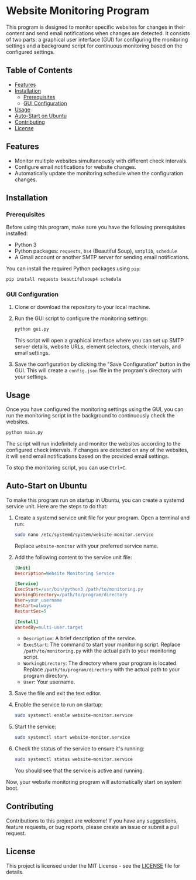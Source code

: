 # Website Monitoring Program

This program is designed to monitor specific websites for changes in their content and send email notifications when changes are detected. It consists of two parts: a graphical user interface (GUI) for configuring the monitoring settings and a background script for continuous monitoring based on the configured settings.

## Table of Contents

- [Features](#features)
- [Installation](#installation)
  - [Prerequisites](#prerequisites)
  - [GUI Configuration](#gui-configuration)
- [Usage](#usage)
- [Auto-Start on Ubuntu](#auto-start-on-ubuntu)
- [Contributing](#contributing)
- [License](#license)

## Features

- Monitor multiple websites simultaneously with different check intervals.
- Configure email notifications for website changes.
- Automatically update the monitoring schedule when the configuration changes.

## Installation

### Prerequisites

Before using this program, make sure you have the following prerequisites installed:

- Python 3
- Python packages: `requests`, `bs4` (Beautiful Soup), `smtplib`, `schedule`
- A Gmail account or another SMTP server for sending email notifications.

You can install the required Python packages using `pip`:

```bash
pip install requests beautifulsoup4 schedule
```

### GUI Configuration

1. Clone or download the repository to your local machine.

2. Run the GUI script to configure the monitoring settings:

   ```bash
   python gui.py
   ```

   This script will open a graphical interface where you can set up SMTP server details, website URLs, element selectors, check intervals, and email settings.

3. Save the configuration by clicking the "Save Configuration" button in the GUI. This will create a `config.json` file in the program's directory with your settings.

## Usage

Once you have configured the monitoring settings using the GUI, you can run the monitoring script in the background to continuously check the websites.

```bash
python main.py
```

The script will run indefinitely and monitor the websites according to the configured check intervals. If changes are detected on any of the websites, it will send email notifications based on the provided email settings.

To stop the monitoring script, you can use `Ctrl+C`.

## Auto-Start on Ubuntu

To make this program run on startup in Ubuntu, you can create a systemd service unit. Here are the steps to do that:

1. Create a systemd service unit file for your program. Open a terminal and run:

   ```bash
   sudo nano /etc/systemd/system/website-monitor.service
   ```

   Replace `website-monitor` with your preferred service name.

2. Add the following content to the service unit file:

   ```ini
   [Unit]
   Description=Website Monitoring Service

   [Service]
   ExecStart=/usr/bin/python3 /path/to/monitoring.py
   WorkingDirectory=/path/to/program/directory
   User=your_username
   Restart=always
   RestartSec=5

   [Install]
   WantedBy=multi-user.target
   ```

   - `Description`: A brief description of the service.
   - `ExecStart`: The command to start your monitoring script. Replace `/path/to/monitoring.py` with the actual path to your monitoring script.
   - `WorkingDirectory`: The directory where your program is located. Replace `/path/to/program/directory` with the actual path to your program directory.
   - `User`: Your username.

3. Save the file and exit the text editor.

4. Enable the service to run on startup:

   ```bash
   sudo systemctl enable website-monitor.service
   ```

5. Start the service:

   ```bash
   sudo systemctl start website-monitor.service
   ```

6. Check the status of the service to ensure it's running:

   ```bash
   sudo systemctl status website-monitor.service
   ```

   You should see that the service is active and running.

Now, your website monitoring program will automatically start on system boot.

## Contributing

Contributions to this project are welcome! If you have any suggestions, feature requests, or bug reports, please create an issue or submit a pull request.

## License

This project is licensed under the MIT License - see the [LICENSE](LICENSE) file for details.
